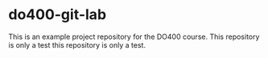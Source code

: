 # do400-git-lab

This is an example project repository for the DO400 course. This repository is only a test
this repository is only a test.
